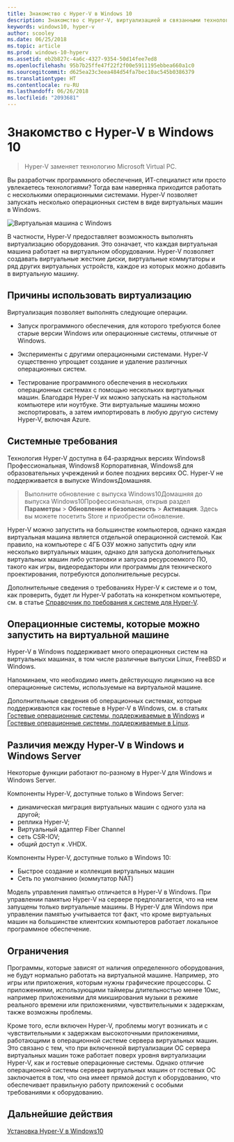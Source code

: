 ```yaml
---
title: Знакомство с Hyper-V в Windows 10
description: Знакомство с Hyper-V, виртуализацией и связанными технологиями.
keywords: windows10, hyper-v
author: scooley
ms.date: 06/25/2018
ms.topic: article
ms.prod: windows-10-hyperv
ms.assetid: eb2b827c-4a6c-4327-9354-50d14fee7ed8
ms.openlocfilehash: 95b7b25ffe47f22f2f00e5911195ebbea660a1c0
ms.sourcegitcommit: d625ea23c3eea484d54fa7bec10ac545b0386379
ms.translationtype: HT
ms.contentlocale: ru-RU
ms.lasthandoff: 06/26/2018
ms.locfileid: "2093681"
---
```

# <a name="introduction-to-hyper-v-on-windows-10"></a>Знакомство с Hyper-V в Windows 10

> Hyper-V заменяет технологию Microsoft Virtual PC.

Вы разработчик программного обеспечения, ИТ-специалист или просто увлекаетесь технологиями? Тогда вам наверняка приходится работать с несколькими операционными системами. Hyper-V позволяет запускать несколько операционных систем в виде виртуальных машин в Windows.

![Виртуальная машина с Windows](media/HyperVNesting.png)

В частности, Hyper-V предоставляет возможность выполнять виртуализацию оборудования.  Это означает, что каждая виртуальная машина работает на виртуальном оборудовании.  Hyper-V позволяет создавать виртуальные жесткие диски, виртуальные коммутаторы и ряд других виртуальных устройств, каждое из которых можно добавить в виртуальную машину.

## <a name="reasons-to-use-virtualization"></a>Причины использовать виртуализацию

Виртуализация позволяет выполнять следующие операции.

* Запуск программного обеспечения, для которого требуются более старые версии Windows или операционные системы, отличные от Windows.

* Эксперименты с другими операционными системами. Hyper-V существенно упрощает создание и удаление различных операционных систем.

* Тестирование программного обеспечения в нескольких операционных системах с помощью нескольких виртуальных машин. Благодаря Hyper-V их можно запускать на настольном компьютере или ноутбуке. Эти виртуальные машины можно экспортировать, а затем импортировать в любую другую систему Hyper-V, включая Azure.

## <a name="system-requirements"></a>Системные требования

Технология Hyper-V доступна в 64-разрядных версиях Windows8 Профессиональная, Windows8 Корпоративная, Windows8 для образовательных учреждений и более поздних версиях ОС.  Hyper-V не поддерживается в выпуске WindowsДомашняя.

> Выполните обновление с выпуска Windows10Домашняя до выпуска Windows10Профессиональная, открыв раздел **Параметры** > **Обновление и безопасность** > **Активация**. Здесь вы можете посетить Store и приобрести обновление.

Hyper-V можно запустить на большинстве компьютеров, однако каждая виртуальная машина является отдельной операционной системой.  Как правило, на компьютере с 4ГБ ОЗУ можно запустить одну или несколько виртуальных машин, однако для запуска дополнительных виртуальных машин либо установки и запуска ресурсоемкого ПО, такого как игры, видеоредакторы или программы для технического проектирования, потребуются дополнительные ресурсы.

Дополнительные сведения о требованиях Hyper-V к системе и о том, как проверить, будет ли Hyper-V работать на конкретном компьютере, см. в статье [Справочник по требования к системе для Hyper-V](..\reference\hyper-v-requirements.md).

## <a name="operating-systems-you-can-run-in-a-virtual-machine"></a>Операционные системы, которые можно запустить на виртуальной машине

Hyper-V в Windows поддерживает много операционных систем на виртуальных машинах, в том числе различные выпуски Linux, FreeBSD и Windows.

Напоминаем, что необходимо иметь действующую лицензию на все операционные системы, используемые на виртуальной машине.

Дополнительные сведения об операционных системах, которые поддерживаются как гостевые в Hyper-V в Windows, см. в статьях [Гостевые операционные системы, поддерживаемые в Windows](supported-guest-os.md) и [Гостевые операционные системы, поддерживаемые в Linux](https://technet.microsoft.com/library/dn531030.aspx).

## <a name="differences-between-hyper-v-on-windows-and-hyper-v-on-windows-server"></a>Различия между Hyper-V в Windows и Windows Server

Некоторые функции работают по-разному в Hyper-V для Windows и Windows Server.

Компоненты Hyper-V, доступные только в Windows Server:

* динамическая миграция виртуальных машин с одного узла на другой;
* реплика Hyper-V;
* Виртуальный адаптер Fiber Channel
* сеть СSR-IOV;
* общий доступ к .VHDX.

Компоненты Hyper-V, доступные только в Windows 10:

* Быстрое создание и коллекция виртуальных машин
* Сеть по умолчанию (коммутатор NAT)

Модель управления памятью отличается в Hyper-V в Windows. При управлении памятью Hyper-V на сервере предполагается, что на нем запущены только виртуальные машины. В Hyper-V для Windows при управлении памятью учитывается тот факт, что кроме виртуальных машин на большинстве клиентских компьютеров работает локальное программное обеспечение.

## <a name="limitations"></a>Ограничения

Программы, которые зависят от наличия определенного оборудования, не будут нормально работать на виртуальной машине. Например, это игры или приложения, которым нужны графические процессоры. С приложениями, использующими таймеры длительностью менее 10мс, например приложениями для микширования музыки в режиме реального времени или приложениями, чувствительными к задержкам, также возможны проблемы.

Кроме того, если включен Hyper-V, проблемы могут возникать и с чувствительными к задержкам высокоточными приложениями, работающими в операционной системе сервера виртуальных машин.  Это связано с тем, что при включенной виртуализации ОС сервера виртуальных машин тоже работает поверх уровня виртуализации Hyper-V, как и гостевые операционные системы. Однако отличие операционной системы сервера виртуальных машин от гостевых ОС заключается в том, что она имеет прямой доступ к оборудованию, что обеспечивает правильную работу приложений с особыми требованиями к оборудованию.

## <a name="next-step"></a>Дальнейшие действия

[Установка Hyper-V в Windows10](..\quick-start\enable-hyper-v.md)
